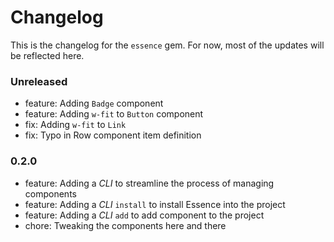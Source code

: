 # Changelog

This is the changelog for the `essence` gem. For now, most of the updates will be reflected here.

### Unreleased

- feature: Adding `Badge` component
- feature: Adding `w-fit` to `Button` component
- fix: Adding `w-fit` to `Link`
- fix: Typo in Row component item definition

### 0.2.0

- feature: Adding a _CLI_ to streamline the process of managing components
- feature: Adding a _CLI_ `install` to install Essence into the project
- feature: Adding a _CLI_ `add` to add component to the project
- chore: Tweaking the components here and there
